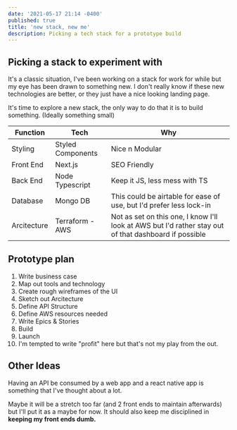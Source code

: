```yaml
---
date: '2021-05-17 21:14 -0400'
published: true
title: 'new stack, new me'
description: Picking a tech stack for a prototype build
---
```

## Picking a stack to experiment with

It's a classic situation, I've been working on a stack for work for while but my eye has been drawn to something new. I don't really know if these new technologies are better, or they just have a nice looking landing page.

It's time to explore a new stack, the only way to do that it is to build something. (Ideally something small)

| **Function** 	|**Tech**  			|  **Why**			|
|---			|---				|---				|
|  Styling	|  Styled Components		|  Nice n Modular			|
|  Front End	|  Next.js 			|  SEO Friendly 			|
|  Back End 	|  Node Typescript 	|  Keep it JS, less mess with TS 			|
|  Database 	|  Mongo DB 	|  This could be airtable for ease of use, but I'd prefer less lock-in 			|
|  Arcitecture 	|  Terraform - AWS 	|  Not as set on this one, I know I'll look at AWS but I'd rather stay out of that dashboard if possible 			|

## Prototype plan
1. Write business case
2. Map out tools and technology 
3. Create rough wireframes of the UI
4. Sketch out Arcitecture
5. Define API Structure
6. Define AWS resources needed
7. Write Epics & Stories
8. Build
9. Launch
10. I'm tempted to write "profit" here but that's not my play from the out.

## Other Ideas
Having an API be consumed by a web app and a react native app is something that I've thought about a lot. 

Maybe it will be a stretch too far (and 2 front ends to maintain afterwards) but I'll put it as a maybe for now. It should also keep me disciplined in **keeping my front ends dumb.**
